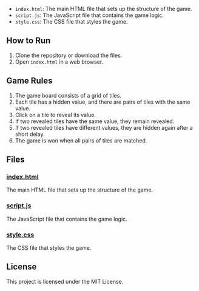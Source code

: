 
- `index.html`: The main HTML file that sets up the structure of the game.
- `script.js`: The JavaScript file that contains the game logic.
- `style.css`: The CSS file that styles the game.

## How to Run

1. Clone the repository or download the files.
2. Open `index.html` in a web browser.

## Game Rules

1. The game board consists of a grid of tiles.
2. Each tile has a hidden value, and there are pairs of tiles with the same value.
3. Click on a tile to reveal its value.
4. If two revealed tiles have the same value, they remain revealed.
5. If two revealed tiles have different values, they are hidden again after a short delay.
6. The game is won when all pairs of tiles are matched.

## Files

### [index.html](index.html)

The main HTML file that sets up the structure of the game.

### [script.js](script.js)

The JavaScript file that contains the game logic.

### [style.css](style.css)

The CSS file that styles the game.

## License

This project is licensed under the MIT License.
